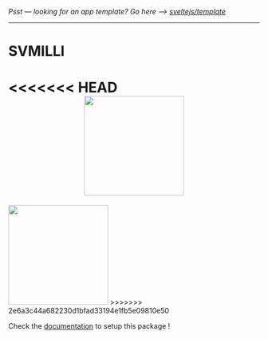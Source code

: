 *Psst — looking for an app template? Go here --> [sveltejs/template](https://github.com/sveltejs/template)*

---

# SVMILLI

<<<<<<< HEAD
<img src="https://benoitpingris.github.io/svmilli/static/logo.svg" width="200px" style="display: block; margin: 0 auto;">
=======
<img src="https://benoitpingris.github.io/svmilli/static/logo.svg" width="200px">
>>>>>>> 2e6a3c44a682230d1bfad33194e1fb5e09810e50


Check the [documentation](https://benoitpingris.github.io/svmilli/) to setup this package !
